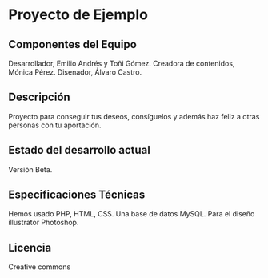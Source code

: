 Proyecto de  Ejemplo
====================

Componentes del Equipo
---------------------

Desarrollador, Emilio Andrés y Toñi Gómez. 
Creadora de contenidos, Mónica Pérez. 
Disenador, Álvaro Castro.

Descripción
-------------
Proyecto para conseguir tus deseos, consíguelos  y además haz  feliz a otras personas con tu aportación.

Estado del desarrollo actual
----------------------------
Versión Beta.

Especificaciones Técnicas
--------------------------
Hemos usado PHP, HTML, CSS.
Una base de datos MySQL.
Para el diseño illustrator Photoshop.

Licencia
---------
Creative commons
